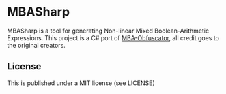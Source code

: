 # MBASharp

MBASharp is a tool for generating Non-linear Mixed Boolean-Arithmetic Expressions.
This project is a C# port of [MBA-Obfuscator](https://github.com/nhpcc502/MBA-Obfuscator), all credit goes to the original creators.

## License

This is published under a MIT license (see LICENSE)